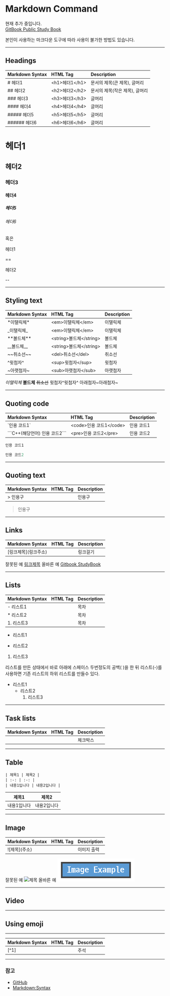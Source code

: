 # Markdown Command

현재 추가 중입니다.  
[GitBook Public Study Book](https://wonheesoo.gitbooks.io/study-book/content/markdown/markdown-command.html)

본인이 사용하는 마크다운 도구에 따라 사용이 불가한 방법도 있습니다.

---

## Headings

| Markdown Syntax | HTML Tag | Description |
| :--- | :--- | :--- |
| \# 헤더1 | &lt;h1&gt;헤더1&lt;/h1&gt; | 문서의 제목(큰 제목), 글머리 |
| \#\# 헤더2 | &lt;h2&gt;헤더2&lt;/h2&gt; | 문서의 제목(작은 제목), 글머리 |
| \#\#\# 헤더3 | &lt;h3&gt;헤더3&lt;/h3&gt; | 글머리 |
| \#\#\#\# 헤더4 | &lt;h4&gt;헤더4&lt;/h4&gt; | 글머리 |
| \#\#\#\#\# 헤더5 | &lt;h5&gt;헤더5&lt;/h5&gt; | 글머리 |
| \#\#\#\#\#\# 헤더6 | &lt;h6&gt;헤더6&lt;/h6&gt; | 글머리 |

# 헤더1

## 헤더2

### 헤더3

#### 헤더4

##### 헤더5

###### 헤더6

혹은

헤더1

==

헤더2

--

---

## Styling text

| Markdown Syntax | HTML Tag | Description |
| :--- | :--- | :--- |
| \*이탤릭체\* | &lt;em&gt;이탤릭체&lt;/em&gt; | 이탤릭체 |
| \_이탤릭체\_ | &lt;em&gt;이탤릭체&lt;/em&gt; | 이탤릭체 |
| \*\*볼드체\*\* | &lt;string&gt;볼드체&lt;/string&gt; | 볼드체 |
| \_\_볼드체\_\_ | &lt;string&gt;볼드체&lt;/string&gt; | 볼드체 |
|\~\~취소선\~\~|&lt;del&gt;취소선&lt;/del&gt;| 취소선 |
| \^윗첨자\^ | &lt;sup&gt;윗첨자&lt;/sup&gt; | 윗첨자 |
| \~아랫첨자\~ | &lt;sub&gt;아랫첨자&lt;/sub&gt; | 아랫첨자 |

_이탤릭체_
**볼드체**
~~취소선~~
윗첨자^윗첨자^
아래첨자~아래첨자~


---

## Quoting code

| Markdown Syntax | HTML Tag | Description |
| :--- | :--- | :--- |
| \`인용 코드1\` | &lt;code&gt;인용 코드1&lt;/code&gt; | 인용 코드1 |
| \`\`\`C++(해당언어)          인용 코드2\`\`\` | &lt;pre&gt;인용 코드2&lt;/pre&gt; | 인용 코드2 |

`인용 코드1`

```C++
인용 코드2
```

---

## Quoting text

| Markdown Syntax | HTML Tag | Description |
| :--- | :--- | :--- |
| \> 인용구 | | 인용구 |

> 인용구

---

## Links

| Markdown Syntax | HTML Tag | Description |
| :--- | :--- | :--- |
| \[링크제목]\(링크주소) | | 링크걸기 |
잘못된 예
[링크제목](링크주소)
올바른 예
[Gitbook StudyBook](https://wonheesoo.gitbooks.io/study-book/content/markdown/markdown-command.html)

---

## Lists

| Markdown Syntax | HTML Tag | Description |
| :--- | :--- | :--- |
| \- 리스트1 | | 목차 |
| \* 리스트2 | | 목차 |
| 1\. 리스트3 | | 목차 |

- 리스트1
* 리스트2
1. 리스트3

리스트를 만든 상태에서 바로 아래에 스페이스 두번정도의 공백(  )을 한 뒤 리스트(\-)를 사용하면 기존 리스트의 하위 리스트를 만들수 있다.
- 리스트1
  * 리스트2
    1. 리스트3

---

## Task lists
| Markdown Syntax | HTML Tag | Description |
| :--- | :--- | :--- |
| | | 체크박스 |

---

## Table
```
| 제목1 | 제목2 |
| :-: | :-: |
| 내용1입니다 | 내용2입니다 |
```
| 제목1 | 제목2 |
|  :-:  |  :-:  |
| 내용1입니다 | 내용2입니다 |
---

## Image
| Markdown Syntax | HTML Tag | Description |
| :--- | :--- | :--- |
| \!\[제목]\(주소) | | 이미지 출력 |

잘못된 예
![제목](주소)
올바른 예
![ImageExample](https://github.com/WonHeeSoo/GitBook_StudyBook/blob/master/image/Image%20Example.PNG?raw=true)

---

## Video




---

## Using emoji

---

| Markdown Syntax | HTML Tag | Description |
| :--- | :--- | :--- |
| \[^1\] |  | 주석 |

---

### 참고
- [GitHub](https://help.github.com/categories/writing-on-github/)
- [Markdown:Syntax](https://daringfireball.net/projects/markdown/syntax)
